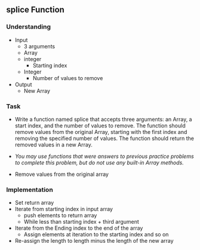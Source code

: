 ## splice Function

### Understanding
- Input
  + 3 arguments
  + Array
  + integer
    * Starting index
  + Integer
    * Number of values to remove
- Output
  + New Array

### Task
- Write a function named splice that accepts three arguments: an Array, a start index, and the number of values to remove. The function should remove values from the original Array, starting with the first index and removing the specified number of values. The function should return the removed values in a new Array.

- *You may use functions that were answers to previous practice problems to complete this problem, but do not use any built-in Array methods.*

- Remove values from the original array

### Implementation
- Set return array
- Iterate from starting index in input array
  + push elements to return array
  + While less than starting index + third argument
- Iterate from the Ending index to the end of the array
  + Assign elements at iteration to the starting index and so on
- Re-assign the length to length minus the length of the new array